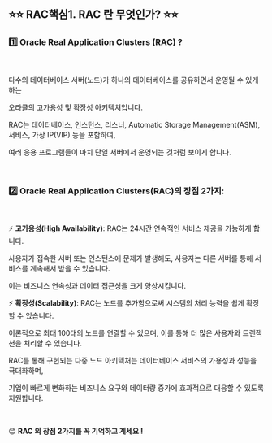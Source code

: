 ## ⭐⭐ RAC핵심1. RAC 란 무엇인가?  ⭐⭐


### 1️⃣ Oracle Real Application Clusters (RAC) ?  

  &nbsp;

다수의 데이터베이스 서버(노드)가 하나의 데이터베이스를 공유하면서 운영될 수 있게 하는  

오라클의 고가용성 및 확장성 아키텍처입니다.

RAC는 데이터베이스, 인스턴스, 리스너, Automatic Storage Management(ASM), 서비스, 가상 IP(VIP) 등을 포함하여,  

여러 응용 프로그램들이 마치 단일 서버에서 운영되는 것처럼 보이게 합니다.  

&nbsp;

### 2️⃣ Oracle Real Application Clusters(RAC)의 장점 2가지:

  &nbsp;
  
 ⚡ **고가용성(High Availability)**:  RAC는 24시간 연속적인 서비스 제공을 가능하게 합니다. 

사용자가 접속한 서버 또는 인스턴스에 문제가 발생해도, 사용자는 다른 서버를 통해 서비스를 계속해서 받을 수 있습니다.  

이는 비즈니스 연속성과 데이터 접근성을 크게 향상시킵니다.

 ⚡ **확장성(Scalability)**: RAC는 노드를 추가함으로써 시스템의 처리 능력을 쉽게 확장할 수 있습니다. 

이론적으로 최대 100대의 노드를 연결할 수 있으며, 이를 통해 더 많은 사용자와 트랜잭션을 처리할 수 있습니다.

RAC를 통해 구현되는 다중 노드 아키텍처는 데이터베이스 서비스의 가용성과 성능을 극대화하며,  

기업이 빠르게 변화하는 비즈니스 요구와 데이터량 증가에 효과적으로 대응할 수 있도록 지원합니다.  

  &nbsp;
  &nbsp;


😊 **RAC 의 장점 2가지를 꼭 기억하고 계세요 !**
